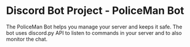 # Discord Bot Project - PoliceMan Bot
The PoliceMan Bot helps you manage your server and keeps it safe.
The bot uses discord.py API to listen to commands in your server and to also monitor the chat.
